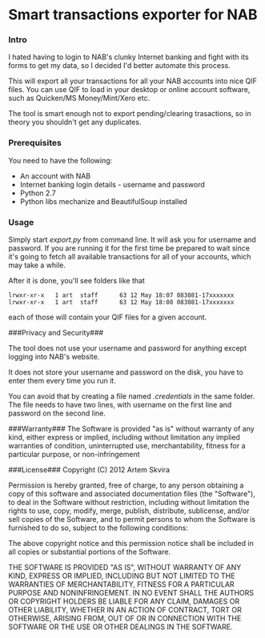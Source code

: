 # Smart transactions exporter for NAB #

### Intro #

I hated having to login to NAB's clunky Internet banking and fight with its forms to get my data, so I decided I'd better automate this process.

This will export all your transactions for all your NAB accounts into nice QIF
files. You can use QIF to load in your desktop or online account software, such as Quicken/MS Money/Mint/Xero etc.

The tool is smart enough not to export pending/clearing trasactions, so in theory
you shouldn't get any duplicates.


### Prerequisites ##

You need to have the following:

- An account with NAB
- Internet banking login details - username and password
- Python 2.7
- Python libs mechanize and BeautifulSoup installed

### Usage ##

Simply start *export.py* from command line. It will ask you for username and password. If you are running it for the first time be prepared to wait since it's going to fetch all available transactions for all of your accounts, which may take a while.

After it is done, you'll see folders like that


```lrwxr-xr-x   1 art  staff      63 12 May 18:06 083081-16xxxxxxx
lrwxr-xr-x   1 art  staff      63 12 May 18:07 083081-17xxxxxxx
lrwxr-xr-x   1 art  staff      63 12 May 18:08 083081-17xxxxxxx
```


each of those will contain your QIF files for a given account.

###Privacy and Security###

The tool does not use your username and password for anything except logging into NAB's website.

It does not store your username and password on the disk, you have to enter them every time you run it.

You can avoid that by creating a file named *.credentials* in the same folder. The file needs to have two lines, with username on the first line and password on the second line.


###Warranty###
The Software is provided "as is" without warranty of any kind, either express or implied, including without limitation any implied warranties of condition, uninterrupted use, merchantability, fitness for a particular purpose, or non-infringement


###License###
Copyright (C) 2012 Artem Skvira

Permission is hereby granted, free of charge, to any person obtaining a copy of this software and associated documentation files (the "Software"), to deal in the Software without restriction, including without limitation the rights to use, copy, modify, merge, publish, distribute, sublicense, and/or sell copies of the Software, and to permit persons to whom the Software is furnished to do so, subject to the following conditions:

The above copyright notice and this permission notice shall be included in all copies or substantial portions of the Software.

THE SOFTWARE IS PROVIDED "AS IS", WITHOUT WARRANTY OF ANY KIND, EXPRESS OR IMPLIED, INCLUDING BUT NOT LIMITED TO THE WARRANTIES OF MERCHANTABILITY, FITNESS FOR A PARTICULAR PURPOSE AND NONINFRINGEMENT. IN NO EVENT SHALL THE AUTHORS OR COPYRIGHT HOLDERS BE LIABLE FOR ANY CLAIM, DAMAGES OR OTHER LIABILITY, WHETHER IN AN ACTION OF CONTRACT, TORT OR OTHERWISE, ARISING FROM, OUT OF OR IN CONNECTION WITH THE SOFTWARE OR THE USE OR OTHER DEALINGS IN THE SOFTWARE.
